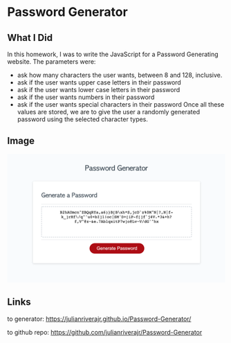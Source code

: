 # Password Generator

## What I Did

In this homework, I was to write the JavaScript for a Password Generating website. 
The parameters were:
* ask how many characters the user wants, between 8 and 128, inclusive.
* ask if the user wants upper case letters in their password
* ask if the user wants lower case letters in their password
* ask if the user wants numbers in their password
* ask if the user wants special characters in their password
Once all these values are stored, we are to give the user a randomly generated password using the selected character types. 

## Image
![password generator screenshot](./image/pass-gen-screenshot.png)

## Links

to generator:  https://julianriverajr.github.io/Password-Generator/

to github repo: https://github.com/julianriverajr/Password-Generator